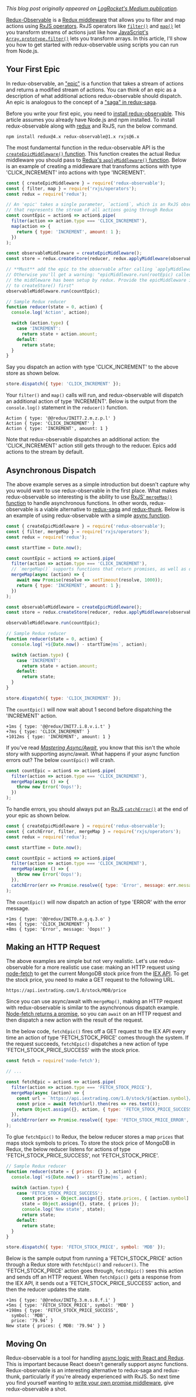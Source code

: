_This blog post originally appeared on [LogRocket's Medium publication](https://blog.logrocket.com/a-beginners-guide-to-redux-observable-c0381da8ed3a)._

[Redux-Observable](https://www.npmjs.com/package/redux-observable) is a [Redux middleware](https://www.codementor.io/vkarpov/beginner-s-guide-to-redux-middleware-du107uyud) that allows you to filter and map actions using [RxJS operators](https://www.npmjs.com/package/rxjs). RxJS operators like [`filter()`](https://www.learnrxjs.io/operators/filtering/filter.html) and [`map()`](https://www.learnrxjs.io/operators/transformation/map.html) let you transform streams of actions just like how [JavaScript's `Array.prototype.filter()`](https://developer.mozilla.org/en-US/docs/Web/JavaScript/Reference/Global_Objects/Array/filter) lets you transform arrays. In this article,
I'll show you how to get started with redux-observable using scripts you can run from Node.js.

Your First Epic
---------------

In redux-observable, an ["epic"](https://redux-observable.js.org/docs/basics/Epics.html) is a function that takes a stream of actions and returns a modified stream of actions. You can think of an epic as a description of what additional actions redux-observable should dispatch. An epic is analogous to the concept of a ["saga" in redux-saga](http://thecodebarbarian.com/redux-saga-vs-async-await.html).

Before you write your first epic, you need to [install redux-observable](https://www.npmjs.com/package/redux-observable#install). This
article assumes you already have Node.js and npm installed. To install redux-observable along with [redux](https://www.npmjs.com/package/redux) and RxJS, run the below command.

```
npm install redux@4.x redux-observable@1.x rxjs@6.x
```

The most fundamental function in the redux-observable API is the [`createEpicMiddleware()` function](https://redux-observable.js.org/docs/api/createEpicMiddleware.html). This function creates the actual Redux middleware you should pass to [Redux's `applyMiddleware()` function](https://redux.js.org/api/applymiddleware). Below is an example of creating a middleware that transforms actions with type 'CLICK_INCREMENT' into actions with type 'INCREMENT'.

```javascript
const { createEpicMiddleware } = require('redux-observable');
const { filter, map } = require('rxjs/operators');
const redux = require('redux');

// An 'epic' takes a single parameter, `action$`, which is an RxJS observable
// that represents the stream of all actions going through Redux
const countEpic = action$ => action$.pipe(
  filter(action => action.type === 'CLICK_INCREMENT'),
  map(action => {
    return { type: 'INCREMENT', amount: 1 };
  })
);

const observableMiddleware = createEpicMiddleware();
const store = redux.createStore(reducer, redux.applyMiddleware(observableMiddleware));

// **Must** add the epic to the observable after calling `applyMiddleware()`.
// Otherwise you'll get a warning: "epicMiddleware.run(rootEpic) called before
// the middleware has been setup by redux. Provide the epicMiddleware instance
// to createStore() first"
observableMiddleware.run(countEpic);

// Sample Redux reducer
function reducer(state = 0, action) {
  console.log('Action', action);

  switch (action.type) {
    case 'INCREMENT':
      return state + action.amount;
    default:
      return state;
  }
}
```

Say you dispatch an action with type 'CLICK_INCREMENT' to the above store as shown
below.

```javascript
store.dispatch({ type: 'CLICK_INCREMENT' });
```

Your `filter()` and `map()` calls will run, and redux-observable will dispatch
an additional action of type 'INCREMENT'. Below is the output from the `console.log()` statement in the `reducer()` function.

```
Action { type: '@@redux/INIT7.2.m.z.p.l' }
Action { type: 'CLICK_INCREMENT' }
Action { type: 'INCREMENT', amount: 1 }
```

Note that redux-observable dispatches an additional action: the 'CLICK_INCREMENT' action still gets through to the reducer. Epics add actions to the stream by default.

Asynchronous Dispatch
---------------------

The above example serves as a simple introduction but doesn't capture why you would want to use redux-observable in the first place. What makes redux-observable so interesting is the ability to use [RxJS' `mergeMap()` function](https://www.learnrxjs.io/operators/transformation/mergemap.html) to handle asynchronous functions. In other words, redux-observable is a viable alternative to [redux-saga](http://thecodebarbarian.com/redux-saga-vs-async-await.html) and [redux-thunk](http://thecodebarbarian.com/async-await-with-react-and-redux-thunk.html). Below is an example of using redux-observable with a simple [async function](http://thecodebarbarian.com/common-async-await-design-patterns-in-node.js.html).

```javascript
const { createEpicMiddleware } = require('redux-observable');
const { filter, mergeMap } = require('rxjs/operators');
const redux = require('redux');

const startTime = Date.now();

const countEpic = action$ => action$.pipe(
  filter(action => action.type === 'CLICK_INCREMENT'),
  // `mergeMap()` supports functions that return promises, as well as observables
  mergeMap(async (action) => {
    await new Promise(resolve => setTimeout(resolve, 1000));
    return { type: 'INCREMENT', amount: 1 };
  })
);

const observableMiddleware = createEpicMiddleware();
const store = redux.createStore(reducer, redux.applyMiddleware(observableMiddleware));

observableMiddleware.run(countEpic);

// Sample Redux reducer
function reducer(state = 0, action) {
  console.log(`+${Date.now() - startTime}ms`, action);

  switch (action.type) {
    case 'INCREMENT':
      return state + action.amount;
    default:
      return state;
  }
}

store.dispatch({ type: 'CLICK_INCREMENT' });
```

The `countEpic()` will now wait about 1 second before dispatching the 'INCREMENT' action.

```
+1ms { type: '@@redux/INIT7.i.8.v.i.t' }
+7ms { type: 'CLICK_INCREMENT' }
+1012ms { type: 'INCREMENT', amount: 1 }
```

If you've read [_Mastering Async/Await_](http://thecodebarbarian.com/new-ebook-mastering-async-await), you know that this isn't the whole story with supporting async/await. What happens if your async function errors out? The below `countEpic()` will crash.

```javascript
const countEpic = action$ => action$.pipe(
  filter(action => action.type === 'CLICK_INCREMENT'),
  mergeMap(async () => {
    throw new Error('Oops!');
  })
);
```

To handle errors, you should always put an [RxJS `catchError()`](https://www.learnrxjs.io/operators/error_handling/catch.html) at the end of your epic as shown below.

```javascript
const { createEpicMiddleware } = require('redux-observable');
const { catchError, filter, mergeMap } = require('rxjs/operators');
const redux = require('redux');

const startTime = Date.now();

const countEpic = action$ => action$.pipe(
  filter(action => action.type === 'CLICK_INCREMENT'),
  mergeMap(async () => {
    throw new Error('Oops!');
  }),
  catchError(err => Promise.resolve({ type: 'Error', message: err.message }))
);
```

The `countEpic()` will now dispatch an action of type 'ERROR' with the error message.

```
+1ms { type: '@@redux/INIT0.a.g.q.3.o' }
+6ms { type: 'CLICK_INCREMENT' }
+8ms { type: 'Error', message: 'Oops!' }
```

Making an HTTP Request
----------------------

The above examples are simple but not very realistic. Let's use redux-observable for a more realistic use case: making an
HTTP request using [node-fetch](https://www.npmjs.com/package/node-fetch) to get the current MongoDB stock price from the [IEX API](https://iextrading.com/developer/). To get the stock price, you need to make a GET request to the following URL.

```
https://api.iextrading.com/1.0/stock/MDB/price
```

Since you can use async/await with `mergeMap()`, making an HTTP request with redux-observable is similar to the asynchronous dispatch example. [Node-fetch returns a promise](https://www.npmjs.com/package/node-fetch#usage), so you can `await` on an
HTTP request and then dispatch a new action with the result of the request.

In the below code, `fetchEpic()` fires off a GET request to the IEX API every time an action of type 'FETCH_STOCK_PRICE'
comes through the system. If the request succeeds, `fetchEpic()` dispatches a new action of type 'FETCH_STOCK_PRICE_SUCCESS'
with the stock price.

```javascript
const fetch = require('node-fetch');

// ...

const fetchEpic = action$ => action$.pipe(
  filter(action => action.type === 'FETCH_STOCK_PRICE'),
  mergeMap(async (action) => {
    const url = `https://api.iextrading.com/1.0/stock/${action.symbol}/price`;
    const price = await fetch(url).then(res => res.text());
    return Object.assign({}, action, { type: 'FETCH_STOCK_PRICE_SUCCESS', price });
  }),
  catchError(err => Promise.resolve({ type: 'FETCH_STOCK_PRICE_ERROR', message: err.message }))
);
```

To glue `fetchEpic()` to Redux, the below reducer stores a map `prices` that maps stock symbols to prices. To store the
stock price of MongoDB in Redux, the below reducer listens for actions of type 'FETCH_STOCK_PRICE_SUCCESS', not 'FETCH_STOCK_PRICE'.

```javascript
// Sample Redux reducer
function reducer(state = { prices: {} }, action) {
  console.log(`+${Date.now() - startTime}ms`, action);

  switch (action.type) {
    case 'FETCH_STOCK_PRICE_SUCCESS':
      const prices = Object.assign({}, state.prices, { [action.symbol]: action.price });
      state = Object.assign({}, state, { prices });
      console.log('New state', state);
      return state;
    default:
      return state;
  }
}

store.dispatch({ type: 'FETCH_STOCK_PRICE', symbol: 'MDB' });
```

Below is the sample output from running a 'FETCH_STOCK_PRICE' action through a Redux store with `fetchEpic()` and `reducer()`. The 'FETCH_STOCK_PRICE' action goes through, `fetchEpic()` sees this action and sends off an HTTP request.
When `fetchEpic()` gets a response from the IEX API, it sends out a 'FETCH_STOCK_PRICE_SUCCESS' action, and then the reducer
updates the state.

```
+1ms { type: '@@redux/INITg.3.m.s.8.f.i' }
+5ms { type: 'FETCH_STOCK_PRICE', symbol: 'MDB' }
+198ms { type: 'FETCH_STOCK_PRICE_SUCCESS',
  symbol: 'MDB',
  price: '79.94' }
New state { prices: { MDB: '79.94' } }
```

Moving On
---------

Redux-observable is a tool for handling [async logic with React and Redux](http://thecodebarbarian.com/async-await-with-react-and-redux-thunk.html).
This is important because React doesn't generally support async functions. Redux-observable is an interesting alternative to redux-saga and redux-thunk, particularly if you're already experienced with RxJS. So next time you find
yourself wanting to [write your own promise middleware](https://www.codementor.io/vkarpov/beginner-s-guide-to-redux-middleware-du107uyud), give redux-observable a shot.
